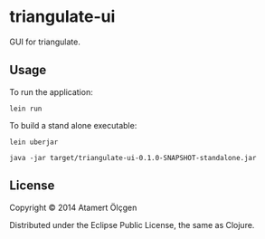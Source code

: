 # triangulate-ui

GUI for triangulate.


## Usage

To run the application:

    lein run

To build a stand alone executable:

    lein uberjar

    java -jar target/triangulate-ui-0.1.0-SNAPSHOT-standalone.jar


## License

Copyright © 2014 Atamert Ölçgen

Distributed under the Eclipse Public License, the same as Clojure.
